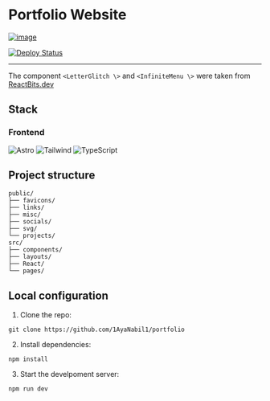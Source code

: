 # Portfolio Website

[![image](https://github.com/user-attachments/assets/)](http://arpy8.com/)

[![Deploy Status](https://img.shields.io/badge/Visit-Site-black?style=flat&logo=vercel)](https://www.arpy8.com/)

---

The component `<LetterGlitch \>` and `<InfiniteMenu \>` were taken from [ReactBits.dev](https://www.reactbits.dev/)

## **Stack**

### **Frontend**

![Astro](https://img.shields.io/badge/Astro-FF5D01?logo=astro&logoColor=white)
![Tailwind](https://img.shields.io/badge/Tailwind_CSS-38B2AC?logo=tailwind-css&logoColor=white)
![TypeScript](https://img.shields.io/badge/TypeScript-3178C6?logo=typescript&logoColor=white)

## **Project structure**

```
public/
├── favicons/
├── links/
├── misc/
├── socials/
├── svg/
└── projects/
src/
├── components/
├── layouts/
├── React/
└── pages/
```

## **Local configuration**

1. Clone the repo:

```
git clone https://github.com/1AyaNabil1/portfolio
```

2. Install dependencies:

```
npm install
```

3. Start the develpoment server:

```
npm run dev
```
